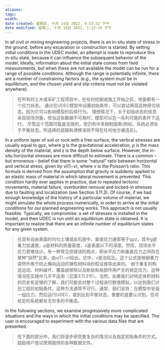 ```yaml
---
aliases: 
tags: 
width:
date created: 星期五, 十月 14日 2022, 4:53:32 下午
date modified: 星期二, 十月 18日 2022, 1:12:18 下午
---
```

In all civil or mining engineering projects, there is an in-situ state of stress in the ground, before any excavation or construction is started. By setting initial conditions in the UDEC model, an attempt is made to reproduce this in-situ state, because it can influence the subsequent behavior of the model.
Ideally, information about the initial state comes from field measurements, but when these are not available the model can be run for a range of possible conditions. Although the range is potentially infinite, there are a number of constraining factors (e.g., the system must be in equilibrium, and the chosen yield and slip criteria must not be violated anywhere).
>在所有的土木或采矿工程项目中，在任何挖掘或施工开始之前，地面都有一个应力状态。
通过在UDEC模型中设置初始条件，可以尝试再现这种原位状态，因为它可以影响模型的后续行为。
理想情况下，关于初始状态的信息来自现场测量，但当这些数据不可用时，模型可以在一系列可能的条件下运行。
尽管这个范围可能是无限的，但仍有许多限制因素(例如，系统必须处于平衡状态，所选择的屈服和滑移准则不得在任何地方被违反)。

In a uniform layer of soil or rock with a free surface, the vertical stresses are usually equal to gρz, where g is the gravitational acceleration, ρ is the mass density of the material, and z is the depth below surface. However, the in-situ horizontal stresses are more difficult to estimate. There is a common – but erroneous – belief that there is some “natural” ratio between horizontal and vertical stress, given by ν/(1−ν), where ν is the Poisson’s ratio. This formula is derived from the assumption that gravity is suddenly applied to an elastic mass of material in which lateral movement is prevented.
This condition hardly ever applies in practice, due to repeated tectonic movements, material failure, overburden removal and locked-in stresses due to faulting and localization (see Section 3.11.3). Of course, if we had enough knowledge of the history of a particular volume of material, we might simulate the whole process numerically, in order to arrive at the initial conditions for our planned engineering works. This approach is not usually feasible. Typically, we compromise: a set of stresses is installed in the model, and then UDEC is run until an equilibrium state is obtained. It is important to realize that there are an infinite number of equilibrium states for any given system.
>在具有自由表面的均匀土壤或岩石层中，垂直应力通常等于gρz，其中g是重力加速度，ρ是材料的质量密度，z是表面以下的深度。然而，现场水平应力更难估计。有一种常见但错误的观点，即水平应力和垂直应力之间存在某种“自然”比率，由ν/(1−ν)给出。式中，ν是泊松比。这个公式是根据重力突然作用于防止横向运动的弹性材料块的假设推导出来的。
由于重复的构造运动、材料破坏、覆盖层移除以及断层和局部作用产生的锁定应力，这种情况在实践中几乎不适用（见第3.11.3节）。当然，如果我们对特定体积材料的历史有足够的了解，我们可能会对整个过程进行数值模拟，以达到我们计划工程的初始条件。这种方法通常不可行。通常，我们妥协：在模型中安装一组应力，然后运行UDEC，直到达到平衡状态。重要的是要认识到，任何给定的系统都有无穷多的平衡态。

In the following sections, we examine progressively more complicated situations and the ways in which the initial conditions may be specified. The user is encouraged to experiment with the various data files that are presented.
>在下面的部分中，我们将逐步研究更复杂的情况以及指定初始条件的方式。鼓励用户尝试使用提供的各种数据文件。


